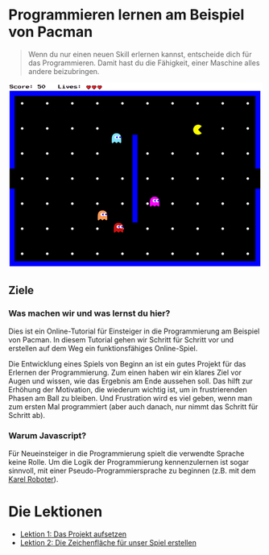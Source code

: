 # Programmieren lernen am Beispiel von Pacman

> Wenn du nur einen neuen Skill erlernen kannst, entscheide dich für das Programmieren. Damit hast du die Fähigkeit, einer Maschine alles andere beizubringen.

![](resources/images/pacman_game.png)

## Ziele

### Was machen wir und was lernst du hier?

Dies ist ein Online-Tutorial für Einsteiger in die Programmierung am Beispiel von Pacman. In diesem Tutorial gehen wir Schritt für Schritt vor und erstellen auf dem Weg ein funktionsfähiges Online-Spiel.

Die Entwicklung eines Spiels von Beginn an ist ein gutes Projekt für das Erlernen der Programmierung. Zum einen haben wir ein klares Ziel vor Augen und wissen, wie das Ergebnis am Ende aussehen soll. Das hilft zur Erhöhung der Motivation, die wiederum wichtig ist, um in frustrierenden Phasen am Ball zu bleiben. Und Frustration wird es viel geben, wenn man zum ersten Mal programmiert (aber auch danach, nur nimmt das Schritt für Schritt ab).

### Warum Javascript?

Für Neueinsteiger in die Programmierung spielt die verwendte Sprache keine Rolle. Um die Logik der Programmierung kennenzulernen ist sogar sinnvoll, mit einer Pseudo-Programmiersprache zu beginnen (z.B. mit dem [Karel Roboter](https://github.com/fredoverflow/karel)).

# Die Lektionen

- [Lektion 1: Das Projekt aufsetzen](tutorial/lektion_01/README.md)
- [Lektion 2: Die Zeichenfläche für unser Spiel erstellen](tutorial/lektion_02/README.md)